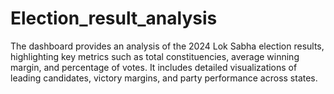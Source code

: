 # Election_result_analysis
The dashboard provides an analysis of the 2024 Lok Sabha election results, highlighting key metrics such as total constituencies, average winning margin, and percentage of votes. It includes detailed visualizations of leading candidates, victory margins, and party performance across states.
